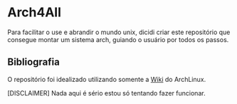 # Arch4All

Para facilitar o use e abrandir o mundo unix, dicidi criar este repositório que consegue montar um sistema arch, guiando o usuário por todos os passos.

## Bibliografia

O repositório foi idealizado utilizando somente a [Wiki](https://wiki.archlinux.org/) do ArchLinux.

[DISCLAIMER] 
Nada aqui é sério estou só tentando fazer funcionar.
